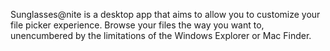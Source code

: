 Sunglasses@nite is a desktop app that aims to allow you to customize your file picker experience. Browse your files the way you want to, unencumbered by the limitations of the Windows Explorer or Mac Finder.
